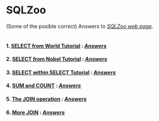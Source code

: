 # SQLZoo
(Some of the posible correct) Answers to [*SQLZoo web page*](https://sqlzoo.net/wiki/SQL_Tutorial).
<br></br>

#### 1. [SELECT from World Tutorial](https://sqlzoo.net/wiki/SELECT_from_WORLD_Tutorial) **:** [*Answers*](SELECT_from_WORLD_Tutorial_answers.md)

#### 2. [SELECT from Nobel Tutorial](https://sqlzoo.net/wiki/SELECT_from_Nobel_Tutorial) **:** [*Answers*](SELECT_from_Nobel_Tutorial_answers.md)

#### 3. [SELECT within SELECT Tutorial](https://sqlzoo.net/wiki/SELECT_within_SELECT_Tutorial) **:** [*Answers*](SELECT_within_SELECT_Tutorial_answers.md)

#### 4. [SUM and COUNT](https://sqlzoo.net/wiki/SUM_and_COUNT) **:** [*Answers*](SUM_and_COUNT_answers.md)

#### 5. [The JOIN operation](https://sqlzoo.net/wiki/The_JOIN_operation) **:** [*Answers*](The_JOIN_operation_answers.md)

#### 6. [More JOIN](https://sqlzoo.net/wiki/More_JOIN_operations) **:** [*Answers*](More_JOIN_answers.md.md)
